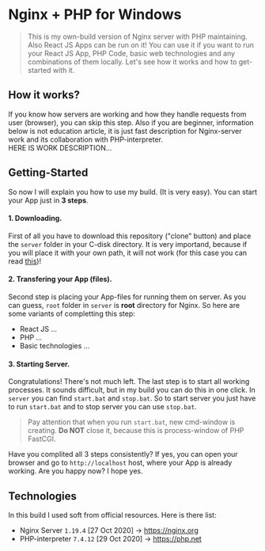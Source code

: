 # Nginx + PHP for Windows
> This is my own-build version of Nginx server with PHP maintaining. Also React JS Apps can be run on it! You can use it if you want to run your React JS App, PHP Code, basic web technologies and any combinations of them locally. Let's see how it works and how to get-started with it.

## How it works?
If you know how servers are working and how they handle requests from user (browser), you can skip this step. Also if you are beginner, information below is not education article, it is just fast description for Nginx-server work and its collaboration with PHP-interpreter.
<br />HERE IS WORK DESCRIPTION...

## Getting-Started
So now I will explain you how to use my build. (It is very easy). You can start your App just in **3 steps**.
#### 1. Downloading.
First of all you have to download this repository ("clone" button) and place the `server` folder in your C-disk directory. It is very importand, because if you will place it with your own path, it will not work (for this case you can read [this](thhps://google.com))!
#### 2. Transfering your App (files).
Second step is placing your App-files for running them on server. As you can guess, `root` folder in `server` is **root** directory for Nginx. So here are some variants of completting this step:
* React JS ...
* PHP ...
* Basic technologies ...
#### 3. Starting Server.
Congratulations! There's not much left. The last step is to start all working processes. It sounds difficult, but in my build you can do this in one click. In `server` you can find `start.bat` and `stop.bat`. So to start server you just have to run `start.bat` and to stop server you can use `stop.bat`.
> Pay attention that when you run `start.bat`, new cmd-window is creating. **Do NOT** close it, because this is process-window of PHP FastCGI.

Have you complited all 3 steps consistently? If yes, you can open your browser and go to `http://localhost` host, where your App is already working. Are you happy now? I hope yes.

## Technologies
In this build I used soft from official resources. Here is there list:
* Nginx Server `1.19.4` [27 Oct 2020] -> <https://nginx.org>
* PHP-interpreter `7.4.12` [29 Oct 2020] -> <https://php.net>
